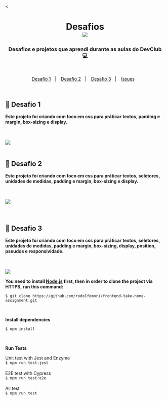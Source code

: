 <<body background-color="#ffooff" > <h1 align="center">
 Desafios 
  <br>
  <img src="https://img.shields.io/badge/CSS3-1572B6?style=for-the-badge&logo=css3&logoColor=white" >
</h1>



<h3 align="center">
 Desafios e projetos que aprendi durante as aulas do DevClub 💻
</h3>

<br>

<p align="center">
  <a href="#round_pushpin-Desafio-1">Desafio 1</a>&nbsp;&nbsp;&nbsp;|&nbsp;&nbsp;&nbsp;
  <a href="#round_pushpin-Desafio-2">Desafio 2</a>&nbsp;&nbsp;&nbsp;|&nbsp;&nbsp;&nbsp;
  <a href="#round_pushpin-Desafio-3">Desafio 3</a>&nbsp;&nbsp;&nbsp;|&nbsp;&nbsp;&nbsp;
  <a href="#bug-issues">Issues</a>&nbsp;&nbsp;&nbsp;
</p>

<br>

## :round_pushpin: Desafio 1

<p><b>Este projeto foi criando com foco em css para práticar textos, padding e margin, box-sizing e display.</b></p>
<br>
<br>
<img src="https://github.com/Davi22D/Css-exercises/blob/main/DESAFIO%20CSS/Desktop-positive.png?raw=true" >
<br>
<br>


## :round_pushpin: Desafio 2

<p><b>Este projeto foi criando com foco em css para práticar textos, seletores, unidades de medidas, padding e margin, box-sizing e display.</b></p>
<br>
<br>
<img src="https://github.com/Davi22D/Css-exercises/blob/main/Projetos%20CSS/Desktop-wecare.png?raw=true" >
<br>
<br>
<br>

## :round_pushpin: Desafio 3

<p><b>Este projeto foi criando com foco em css para práticar textos, seletores, unidades de medidas, padding e margin, box-sizing, display, position, pseudos e responsividade.</b></p>
<br>
<br>
<img src="https://github.com/Davi22D/Css-exercises/blob/main/Projetos%20CSS/Desktop-Easy.png?raw=true" >
<br>

**You need to install [Node.js](https://nodejs.org/en/download/) first, then in order to clone the project via HTTPS, run this command:**

```$ git clone https://github.com/rodolfomori/frontend-take-home-assignment.git```

<br>


**Install dependencies**

```$ npm install```

<br>

**Run Tests**

Unit test with Jest and Enzyme
<br>
```$ npm run test:jest```
<br>
<br>
E2E test with Cypress
<br>```$ npm run test:e2e```
<br>
<br>
All test
<br>
```$ npm run test```

<br>

